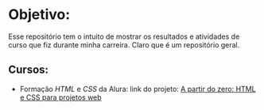 # Objetivo:

Esse repositório tem o intuito de mostrar os resultados e atividades de curso que fiz durante minha carreira. Claro que é um repositório geral.

## Cursos:

- Formação *HTML* e *CSS* da Alura: link do projeto: [A partir do zero: HTML e CSS para projetos web](formacao-htmlcss-alura/)



